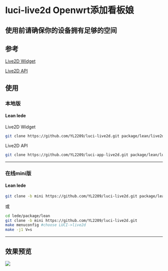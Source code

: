 # luci-live2d  Openwrt添加看板娘

## 使用前请确保你的设备拥有足够的空间

## 参考
[Live2D Widget](https://github.com/stevenjoezhang/live2d-widget)

[Live2D API](https://github.com/fghrsh/live2d_api)

## 使用

### 本地版

#### Lean lede
Live2D Widget
```bash
git clone https://github.com/YL2209/luci-live2d.git package/lean/live2d
```
Live2D API
```bash
git clone https://github.com/YL2209/luci-app-live2d.git package/lean/luci-app-live2d
```

---------------------------------------------------------------------------------

### 在线mini版
#### Lean lede
```bash
git clone -b mini https://github.com/YL2209/luci-live2d.git package/lean/live2d
```
或
```bash
cd lede/package/lean  
git clone -b mini https://github.com/YL2209/luci-live2d.git
make menuconfig #choose LUCI->live2d
make -j1 V=s  
```
-------------------------------------------------------

## 效果预览
![](https://cdn.jsdelivr.net/gh/YL2209/luci-live2d/live2d.PNG)
